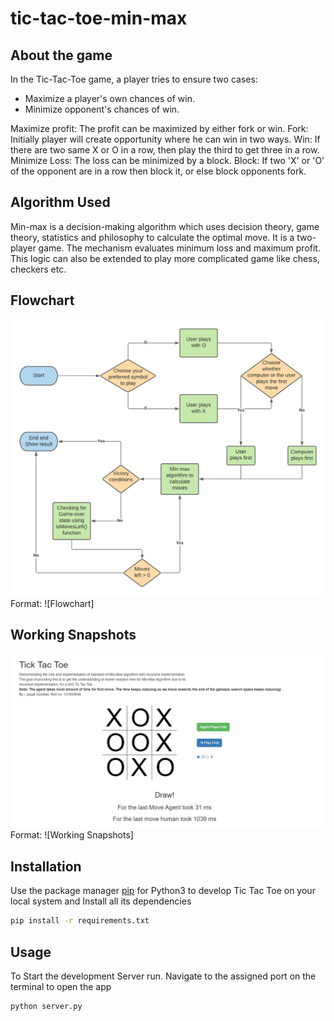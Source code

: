 # tic-tac-toe-min-max

## About the game

In the Tic-Tac-Toe game, a player tries to ensure two cases:
* Maximize a player's own chances of win.
* Minimize opponent's chances of win.

Maximize profit: The profit can be maximized by either fork or win.
Fork: Initially player will create opportunity where he can win in two ways.
Win: If there are two same X or O in a row, then play the third to get three in a row.
Minimize Loss: The loss can be minimized by a block.
Block: If two 'X' or 'O' of the opponent are in a row then block it, or else block opponents fork.

## Algorithm Used

Min-max is a decision-making algorithm which uses decision theory, game theory, statistics and philosophy to calculate the optimal move. It is a two-player game. The mechanism evaluates minimum loss and maximum profit. This logic can also be extended to play more complicated game like chess, checkers etc.

## Flowchart

![Flowchart](/flowchart.png)
Format: ![Flowchart]

## Working Snapshots
![Working snapshots](/snapshot.png)
Format: ![Working Snapshots]

## Installation

Use the package manager [pip]() for Python3 to develop Tic Tac Toe on your local system and Install all its dependencies


```bash
pip install -r requirements.txt
```

## Usage

To Start the development Server run. Navigate to the assigned port on the terminal to open the app

```bash
python server.py
```
